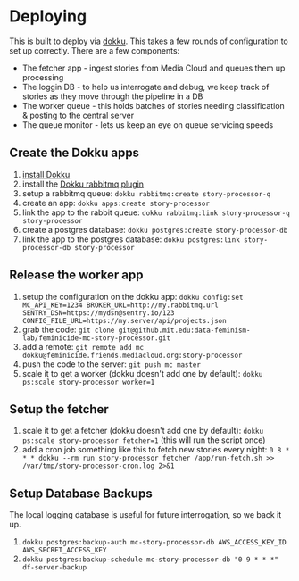 Deploying
=========

This is built to deploy via [dokku](http://dokku.viewdocs.io/dokku/). This takes a few rounds of configuration to set up
correctly. There are a few components:
* The fetcher app - ingest stories from Media Cloud and queues them up processing
* The loggin DB - to help us interrogate and debug, we keep track of stories as they move through the pipeline in a DB
* The worker queue - this holds batches of stories needing classification & posting to the central server
* The queue monitor - lets us keep an eye on queue servicing speeds

Create the Dokku apps
---------------------

1. [install Dokku](http://dokku.viewdocs.io/dokku/getting-started/installation/)
2. install the [Dokku rabbitmq plugin](https://github.com/dokku/dokku-rabbitmq) 
3. setup a rabbitmq queue: `dokku rabbitmq:create story-processor-q`
4. create an app: `dokku apps:create story-processor`
5. link the app to the rabbit queue: `dokku rabbitmq:link story-processor-q story-processor`
6. create a postgres database: `dokku postgres:create story-processor-db`
7. link the app to the postgres database: `dokku postgres:link story-processor-db story-processor`

Release the worker app
----------------------

1. setup the configuration on the dokku app: `dokku config:set MC_API_KEY=1234 BROKER_URL=http://my.rabbitmq.url SENTRY_DSN=https://mydsn@sentry.io/123 CONFIG_FILE_URL=https://my.server/api/projects.json`
2. grab the code: `git clone git@github.mit.edu:data-feminism-lab/feminicide-mc-story-processor.git`
3. add a remote: `git remote add mc dokku@feminicide.friends.mediacloud.org:story-processor`
4. push the code to the server: `git push mc master`
5. scale it to get a worker (dokku doesn't add one by default): `dokku ps:scale story-processor worker=1`

Setup the fetcher
-----------------

1. scale it to get a fetcher (dokku doesn't add one by default): `dokku ps:scale story-processor fetcher=1` (this will run the script once)
2. add a cron job something like this to fetch new stories every night: `0 8 * * * dokku --rm run story-processor fetcher /app/run-fetch.sh >> /var/tmp/story-processor-cron.log 2>&1`

Setup Database Backups
----------------------

The local logging database is useful for future interrogation, so we back it up.

1. `dokku postgres:backup-auth mc-story-processor-db AWS_ACCESS_KEY_ID AWS_SECRET_ACCESS_KEY`
2. `dokku postgres:backup-schedule mc-story-processor-db "0 9 * * *" df-server-backup`